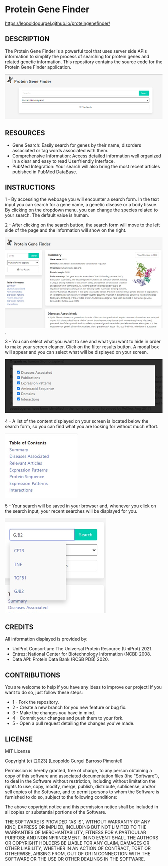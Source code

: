 # Protein Gene Finder

https://leopoldogurgel.github.io/proteingenefinder/



## DESCRIPTION

The Protein Gene Finder is a powerful tool that uses server side APIs information to simplify the process of searching for protein genes and related genetic information. This repository contains the source code for the Protein Gene Finder application.

![Alt text](./assets/images/landingPage.png "Page screenshot")



## RESOURCES

 - Gene Search: Easily search for genes by their name, disorders associated or tag words associated with them.
 - Comprehensive Information: Access detailed information well organized in a clear and easy to read Userfriendly Interface.
 - PubMed Integration: Your search will also bring the most recent articles pubished in PubMed DataBase.



## INSTRUCTIONS

1 - By accessing the webpage you will encounter a search form. In the text input you can search for a gene name, a genetic disease or a body tissue. By clicking on the dropdown menu, you can change the species related to your search. The default value is human.

2 - After clicking on the search button, the search form will move to the left side of the page and the information will show on the right.

![Alt text](./assets/images/searchResult.jpg "Search results").

3 - You can select what you want to see and what you want to hide in order to make your screen cleaner. Click on the filter results button. A modal box will appear and you can select what will be displayed on your screen.

![Alt text](./assets/images/filterImg.jpg "Filter your content")

4 - A list of the content displayed on your screen is located below the search form, so you can find what you are looking for without much effort.

![Alt text](./assets/images/tableOfContents.jpg "Find what you want easily")

5 - Your search will be saved in your browser and, whenever you click on the search input, your recent searches will be displayed for you.

![Alt text](./assets/images/dropdownImg.jpg "Forgot what you read yesterday? We remind you!")



## CREDITS

All information displayed is provided by:

- UniProt Consortium: The Universal Protein Resource (UniProt) 2021.
- Entrez: National Center for Biotechnology Information (NCBI) 2008.
- Data API: Protein Data Bank (RCSB PDB) 2020.



## CONTRIBUTIONS

You are welcome to help if you have any ideas to improve our project! If you want to do so, just follow these steps:

- 1 - Fork the repository.
- 2 - Create a new branch for you new feature or bug fix.
- 3 - Make the changes you have in mind.
- 4 - Commit your changes and push them to your fork.
- 5 - Open a pull request detailing the changes you've made.



## LICENSE

MIT License

Copyright (c) [2023] [Leopoldo Gurgel Barroso Pimentel]

Permission is hereby granted, free of charge, to any person obtaining a copy
of this software and associated documentation files (the "Software"), to deal
in the Software without restriction, including without limitation the rights
to use, copy, modify, merge, publish, distribute, sublicense, and/or sell
copies of the Software, and to permit persons to whom the Software is
furnished to do so, subject to the following conditions:

The above copyright notice and this permission notice shall be included in all
copies or substantial portions of the Software.

THE SOFTWARE IS PROVIDED "AS IS", WITHOUT WARRANTY OF ANY KIND, EXPRESS OR
IMPLIED, INCLUDING BUT NOT LIMITED TO THE WARRANTIES OF MERCHANTABILITY,
FITNESS FOR A PARTICULAR PURPOSE AND NONINFRINGEMENT. IN NO EVENT SHALL THE
AUTHORS OR COPYRIGHT HOLDERS BE LIABLE FOR ANY CLAIM, DAMAGES OR OTHER
LIABILITY, WHETHER IN AN ACTION OF CONTRACT, TORT OR OTHERWISE, ARISING FROM,
OUT OF OR IN CONNECTION WITH THE SOFTWARE OR THE USE OR OTHER DEALINGS IN THE
SOFTWARE.
